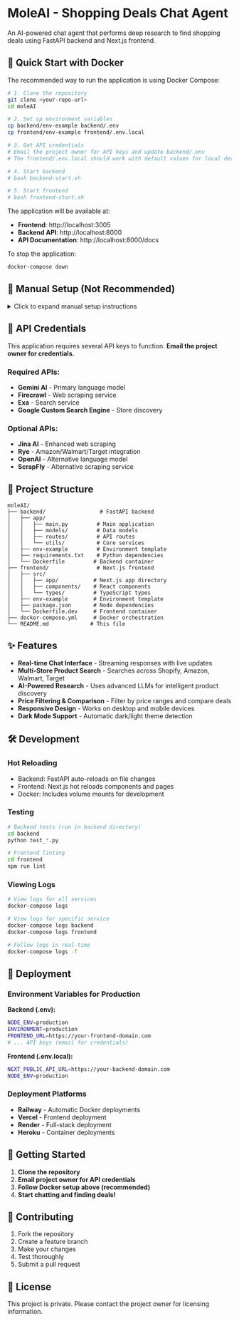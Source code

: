 # MoleAI - Shopping Deals Chat Agent

An AI-powered chat agent that performs deep research to find shopping deals using FastAPI backend and Next.js frontend.

## 🚀 Quick Start with Docker

The recommended way to run the application is using Docker Compose:

```bash
# 1. Clone the repository
git clone <your-repo-url>
cd moleAI

# 2. Set up environment variables
cp backend/env-example backend/.env
cp frontend/env-example frontend/.env.local

# 3. Get API credentials
# Email the project owner for API keys and update backend/.env
# The frontend/.env.local should work with default values for local development

# 4. Start backend 
# bash backend-start.sh

# 5. Start frontend
# bash frontend-start.sh

```

The application will be available at:
- **Frontend**: http://localhost:3005
- **Backend API**: http://localhost:8000
- **API Documentation**: http://localhost:8000/docs

To stop the application:
```bash
docker-compose down
```

## 🔧 Manual Setup (Not Recommended)

<details>
<summary>Click to expand manual setup instructions</summary>

### Prerequisites
- Python 3.11+
- Node.js 18+
- API credentials (email project owner)

### 1. Backend Setup (FastAPI)

```bash
# Navigate to backend directory
cd backend

# Copy environment template
cp env-example .env

# Edit .env file with your API credentials
# (Email project owner for credentials)

# Create and activate virtual environment
python -m venv venv

# Activate virtual environment
# On macOS/Linux:
source venv/bin/activate
# On Windows:
# venv\Scripts\activate

# Install dependencies
pip install -r requirements.txt

# Start the backend server
uvicorn app.main:app --reload --host 0.0.0.0 --port 8000
```

Backend will be available at: http://localhost:8000

### 2. Frontend Setup (Next.js)

```bash
# Navigate to frontend directory (in a new terminal)
cd frontend

# Copy environment template
cp env-example .env.local

# Edit .env.local and set NEXT_PUBLIC_API_URL=http://localhost:8000

# Install dependencies
npm install

# Start development server
npm run dev -- --port 3005
```

Frontend will be available at: http://localhost:3005

</details>

## 🔑 API Credentials

This application requires several API keys to function. **Email the project owner for credentials.**

### Required APIs:
- **Gemini AI** - Primary language model
- **Firecrawl** - Web scraping service
- **Exa** - Search service
- **Google Custom Search Engine** - Store discovery

### Optional APIs:
- **Jina AI** - Enhanced web scraping
- **Rye** - Amazon/Walmart/Target integration
- **OpenAI** - Alternative language model
- **ScrapFly** - Alternative scraping service

## 📁 Project Structure

```
moleAI/
├── backend/                 # FastAPI backend
│   ├── app/
│   │   ├── main.py         # Main application
│   │   ├── models/         # Data models
│   │   ├── routes/         # API routes
│   │   └── utils/          # Core services
│   ├── env-example         # Environment template
│   ├── requirements.txt    # Python dependencies
│   └── Dockerfile         # Backend container
├── frontend/               # Next.js frontend
│   ├── src/
│   │   ├── app/           # Next.js app directory
│   │   ├── components/    # React components
│   │   └── types/         # TypeScript types
│   ├── env-example        # Environment template
│   ├── package.json       # Node dependencies
│   └── Dockerfile.dev     # Frontend container
├── docker-compose.yml     # Docker orchestration
└── README.md             # This file
```

## ✨ Features

- **Real-time Chat Interface** - Streaming responses with live updates
- **Multi-Store Product Search** - Searches across Shopify, Amazon, Walmart, Target
- **AI-Powered Research** - Uses advanced LLMs for intelligent product discovery
- **Price Filtering & Comparison** - Filter by price ranges and compare deals
- **Responsive Design** - Works on desktop and mobile devices
- **Dark Mode Support** - Automatic dark/light theme detection

## 🛠️ Development

### Hot Reloading
- Backend: FastAPI auto-reloads on file changes
- Frontend: Next.js hot reloads components and pages
- Docker: Includes volume mounts for development

### Testing
```bash
# Backend tests (run in backend directory)
cd backend
python test_*.py

# Frontend linting
cd frontend
npm run lint
```

### Viewing Logs
```bash
# View logs for all services
docker-compose logs

# View logs for specific service
docker-compose logs backend
docker-compose logs frontend

# Follow logs in real-time
docker-compose logs -f
```

## 🚢 Deployment

### Environment Variables for Production

**Backend (.env):**
```bash
NODE_ENV=production
ENVIRONMENT=production
FRONTEND_URL=https://your-frontend-domain.com
# ... API keys (email for credentials)
```

**Frontend (.env.local):**
```bash
NEXT_PUBLIC_API_URL=https://your-backend-domain.com
NODE_ENV=production
```

### Deployment Platforms
- **Railway** - Automatic Docker deployments
- **Vercel** - Frontend deployment
- **Render** - Full-stack deployment
- **Heroku** - Container deployments

## 📧 Getting Started

1. **Clone the repository**
2. **Email project owner for API credentials**
3. **Follow Docker setup above (recommended)**
4. **Start chatting and finding deals!**

## 🤝 Contributing

1. Fork the repository
2. Create a feature branch
3. Make your changes
4. Test thoroughly
5. Submit a pull request

## 📄 License

This project is private. Please contact the project owner for licensing information. 